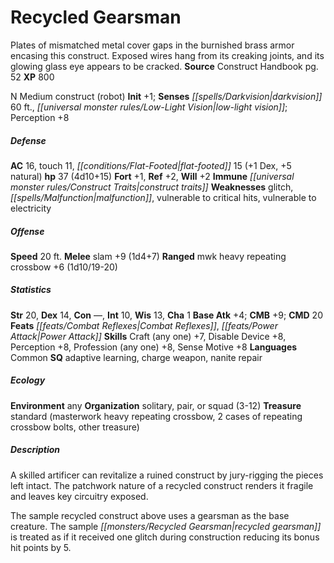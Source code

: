 ﻿---
cssclass: [monsters]
title1: Recycled Gearsman
desc_short: Plates of mismatched metal cover gaps in the burnished brass armor encasing
  this construct. Exposed wires hang from its creaking joints, and its glowing glass
  eye appears to be cracked.
title2: Recycled Gearsman
CR: 3
sources:
- name: Construct Handbook
  page: 52
  link: https://paizo.com/products/btq01vam
XP: 800
alignment: N
size: Medium
type: construct
subtypes:
- robot
initiative:
  bonus: 1
senses:
  darkvision: 60
  low-light vision: true
AC:
  AC: 16
  touch: 11
  flat_footed: 15
  components:
    dex: 1
    natural: 5
HP:
  HP: 37
  long: 4d10+15
saves:
  fort: 1
  ref: 2
  will: 2
immunities:
- construct traits
weaknesses:
- glitch
- malfunction
- vulnerable to critical hits
- vulnerable to electricity
speeds:
  base: 20
attacks:
  melee:
  - - text: slam +9 (1d4+7)
      entries:
      - - damage: 1d4+7
      attack: slam
      bonus:
      - 9
  ranged:
  - - text: mwk heavy repeating crossbow +6 (1d10/19-20)
      entries:
      - - damage: 1d10
          crit_range: 19-20
      attack: mwk heavy repeating crossbow
      bonus:
      - 6
ability_scores:
  STR: 20
  DEX: 14
  CON:
  INT: 10
  WIS: 13
  CHA: 1
BAB: 4
CMB: 9
CMD: 20
feats:
- name: Combat Reflexes
- name: Power Attack
skills:
  Craft (any one): 7
  Disable Device: 8
  Perception: 8
  Profession (any one): 8
  Sense Motive: 8
languages:
- Common
special_qualities:
- adaptive learning
- charge weapon
- nanite repair
ecology:
  environment: any
  organization: solitary, pair, or squad (3-12)
  treasure_type: standard
  treasure:
  - masterwork heavy repeating crossbow
  - 2 cases of repeating crossbow bolts
  - other treasure
desc_long: |-
  A skilled artificer can revitalize a ruined construct by jury-rigging the pieces left intact. The patchwork nature of a recycled construct renders it fragile and leaves key circuitry exposed.

   The sample recycled construct above uses a gearsman as the base creature. The sample recycled gearsman is treated as if it received one glitch during construction reducing its bonus hit points by 5.

---

# Recycled Gearsman
Plates of mismatched metal cover gaps in the burnished brass armor encasing this construct. Exposed wires hang from its creaking joints, and its glowing glass eye appears to be cracked.
**Source** Construct Handbook pg. 52
**XP** 800

N Medium construct (robot)
**Init** +1; **Senses** _[[spells/Darkvision|darkvision]]_ 60 ft., _[[universal monster rules/Low-Light Vision|low-light vision]]_; Perception +8

##### Defense

**AC** 16, touch 11, _[[conditions/Flat-Footed|flat-footed]]_ 15 (+1 Dex, +5 natural)
**hp** 37 (4d10+15)
**Fort** +1, **Ref** +2, **Will** +2
**Immune** _[[universal monster rules/Construct Traits|construct traits]]_
**Weaknesses** glitch, _[[spells/Malfunction|malfunction]]_, vulnerable to critical hits, vulnerable to electricity

##### Offense
**Speed** 20 ft.
**Melee** slam +9 (1d4+7)
**Ranged** mwk heavy repeating crossbow +6 (1d10/19-20)

##### Statistics
**Str** 20, **Dex** 14, **Con** —, **Int** 10, **Wis** 13, **Cha** 1
**Base Atk** +4; **CMB** +9; **CMD** 20
**Feats** _[[feats/Combat Reflexes|Combat Reflexes]]_, _[[feats/Power Attack|Power Attack]]_
**Skills** Craft (any one) +7, Disable Device +8, Perception +8, Profession (any one) +8, Sense Motive +8
**Languages** Common
**SQ** adaptive learning, charge weapon, nanite repair

##### Ecology

**Environment** any
**Organization** solitary, pair, or squad (3-12)
**Treasure** standard (masterwork heavy repeating crossbow, 2 cases of repeating crossbow bolts, other treasure)

##### Description

A skilled artificer can revitalize a ruined construct by jury-rigging the pieces left intact. The patchwork nature of a recycled construct renders it fragile and leaves key circuitry exposed.

The sample recycled construct above uses a gearsman as the base creature. The sample _[[monsters/Recycled Gearsman|recycled gearsman]]_ is treated as if it received one glitch during construction reducing its bonus hit points by 5.